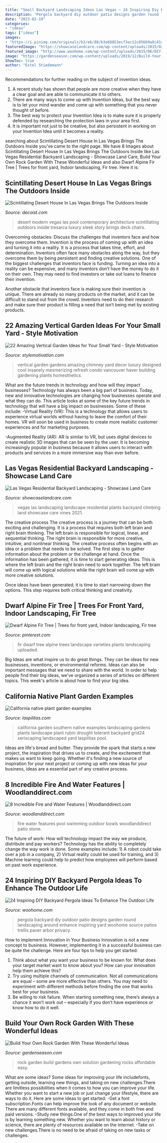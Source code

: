```yaml
---
title: "Small Backyard Landscaping Ideas Las Vegas ~ 24 Inspiring Diy Backyard Pergola Ideas To Enhance The Outdoor Life"
description: "Pergola backyard diy outdoor patio designs garden round landscaping around enhance inspiring yard woohome source patios trellis paver arbor privacy"
date: "2023-02-19"
categories:
- "ideas"
tags: ["ideas"]
images:
- "https://i.pinimg.com/originals/b3/e6/88/b3e68853ecf3ec12c05669a8c41a6c47.jpg"
featuredImage: "https://showcaselandcare.com/wp-content/uploads/2015/02/NewInstalls-Residential61.jpg"
featured_image: "http://www.woohome.com/wp-content/uploads/2015/06/DIY-Backyard-Pergola-WooHome-24.jpg"
image: "https://gardenseason.com/wp-content/uploads/2019/12/Build-Your-Own-Rock-Garden-With-These-Wonderful-Ideas-featured-ss.jpg"
ShowToc: true
author: "Estel Stiedemann"
---
```



Recommendations for further reading on the subject of invention ideas.
1. A recent study has shown that people are more creative when they have a clear goal and are able to communicate it to others.
2. There are many ways to come up with Invention Ideas, but the best way is to let your mind wander and come up with something that you never thought of before. 
3. The best way to protect your Invention Idea is to make sure it is properly defended by researching the protection laws in your area first. 
4. It is important not just to be creative, but also persistent in working on your Invention Idea until it becomes a reality.

	

		
searching about Scintillating Desert House In Las Vegas Brings The Outdoors Inside you've came to the right page. We have 8 Images about Scintillating Desert House In Las Vegas Brings The Outdoors Inside like Las Vegas Residential Backyard Landscaping - Showcase Land Care, Build Your Own Rock Garden With These Wonderful Ideas and also Dwarf Alpine Fir Tree | Trees for front yard, Indoor landscaping, Fir tree. Here it is:
		
    
## Scintillating Desert House In Las Vegas Brings The Outdoors Inside

<img loading=lazy src="http://cdn.decoist.com/wp-content/uploads/2014/03/Beautiful-deck-space-imitates-the-Desert-Oasis.jpg" onerror="this.onerror=null;this.src='https://tse3.mm.bing.net/th?id=OIP.Uoy6VIbzcV5hcl2fzBOwHwHaE9&amp;pid=15.1';" alt="Scintillating Desert House In Las Vegas Brings The Outdoors Inside">

_Source: decoist.com_

>desert modern vegas las pool contemporary architecture scintillating outdoors inside tresarca luxury sleek story brings deck chairs. 

	

Overcoming obstacles: Discuss the challenges that inventors face and how they overcome them.
Invention is the process of coming up with an idea and turning it into a reality. It is a process that takes time, effort, and determination. Inventors often face many obstacles along the way, but they overcome them by being persistent and finding creative solutions.
One of the biggest challenges that inventors face is funding. Turning an idea into a reality can be expensive, and many inventors don’t have the money to do it on their own. They may need to find investors or take out loans to finance their invention.

Another obstacle that inventors face is making sure their invention is unique. There are already so many products on the market, and it can be difficult to stand out from the crowd. Inventors need to do their research and make sure their product is filling a need that isn’t being met by existing products.

    
## 22 Amazing Vertical Garden Ideas For Your Small Yard - Style Motivation

<img loading=lazy src="http://www.stylemotivation.com/wp-content/uploads/2013/08/23-Amazing-Vertical-Garden-Ideas-for-Your-Small-Yard-9-620x880.jpg" onerror="this.onerror=null;this.src='https://tse3.mm.bing.net/th?id=OIP.paIK_S_qHrf0wppX1bcvOQHaKg&amp;pid=15.1';" alt="22 Amazing Vertical Garden Ideas for Your Small Yard - Style Motivation">

_Source: stylemotivation.com_

>vertical garden gardens amazing chimney yard decor luxury designed cool insanely mesmerizing refresh condo vancouver haver building gardening plants homesthetics. 

	

What are the future trends in technology and how will they impact businesses?
Technology has always been a big part of business. Today, new and innovative technologies are changing how businesses operate and what they can do. This article looks at some of the key future trends in technology that will have a big impact on businesses. Some of these include:
-Virtual Reality (VR): This is a technology that allows users to experience virtual worlds without having to leave the comfort of their homes. VR will soon be used in business to create more realistic customer experiences and for marketing purposes.

-Augmented Reality (AR): AR is similar to VR, but uses digital devices to create realistic 3D images that can be seen by the user. It is becoming increasingly popular in business because it allows users to interact with products and services in a more immersive way than ever before.

    
## Las Vegas Residential Backyard Landscaping - Showcase Land Care

<img loading=lazy src="https://showcaselandcare.com/wp-content/uploads/2015/02/NewInstalls-Residential61.jpg" onerror="this.onerror=null;this.src='https://tse3.mm.bing.net/th?id=OIP.Bq4FPhs8KyZsW0GJWmSdfgHaFj&amp;pid=15.1';" alt="Las Vegas Residential Backyard Landscaping - Showcase Land Care">

_Source: showcaselandcare.com_

>vegas las landscaping landscape residential plants backyard climbing land showcase care vines 2021. 

	

The creative process
The creative process is a journey that can be both exciting and challenging. It is a process that requires both left brain and right brain thinking. The left brain is responsible for logical, linear, and sequential thinking. The right brain is responsible for more creative, intuitive, and nonlinear thinking.
The creative process often begins with an idea or a problem that needs to be solved. The first step is to gather information about the problem or the challenge at hand. Once the information has been gathered, it is time to start generating ideas. This is where the left brain and the right brain need to work together. The left brain will come up with logical solutions while the right brain will come up with more creative solutions.

Once ideas have been generated, it is time to start narrowing down the options. This step requires both critical thinking and creativity.

    
## Dwarf Alpine Fir Tree | Trees For Front Yard, Indoor Landscaping, Fir Tree

<img loading=lazy src="https://i.pinimg.com/originals/b3/e6/88/b3e68853ecf3ec12c05669a8c41a6c47.jpg" onerror="this.onerror=null;this.src='https://tse2.mm.bing.net/th?id=OIP.TZHw50C_gf6sXrmVghHRZgHaOT&amp;pid=15.1';" alt="Dwarf Alpine Fir Tree | Trees for front yard, Indoor landscaping, Fir tree">

_Source: pinterest.com_

>fir dwarf tree alpine trees landscape varieties plants landscaping uploaded. 

	

Big Ideas are what inspire us to do great things. They can be ideas for new businesses, inventions, or environmental reforms. Ideas can also be important messages that we need to share with the world. In order to help people find their big ideas, we've organized a series of articles on different topics. This week's article is about how to find your big idea.

    
## California Native Plant Garden Examples

<img loading=lazy src="https://www.laspilitas.com/images/grid24_24/8298/others/rubin/pictures/2002.jpg" onerror="this.onerror=null;this.src='https://tse1.mm.bing.net/th?id=OIP.Y_GUtThVwgaztQ-__u9QDQHaG_&amp;pid=15.1';" alt="California native plant garden examples">

_Source: laspilitas.com_

>california garden southern native examples landscaping gardens plants landscape plant rubin drought tolerant backyard grid24 xeriscaping landscaped yard laspilitas pool. 

	

Ideas are life's bread and butter. They provide the spark that starts a new project, the inspiration that drives us to create, and the excitement that makes us want to keep going. Whether it's finding a new source of inspiration for your next project or coming up with new ideas for your business, ideas are a essential part of any creative process.

    
## 8 Incredible Fire And Water Features | Woodlanddirect.com

<img loading=lazy src="https://s3.amazonaws.com/assets.woodlanddirect.com/learning-center/FireFriday/Fire%26Water+Features/FiresEdge_Windsor_650px.jpg" onerror="this.onerror=null;this.src='https://tse3.mm.bing.net/th?id=OIP.zNYuPwH6RK7PYdtWBm12sgHaE8&amp;pid=15.1';" alt="8 Incredible Fire and Water Features | Woodlanddirect.com">

_Source: woodlanddirect.com_

>fire water features pool swimming outdoor bowls woodlanddirect patio stone. 

	

The future of work: How will technology impact the way we produce, distribute and pay workers?
Technology has the ability to completely change the way work is done. Some examples include: 1) A robot could take over a job in a company, 2) Virtual reality could be used for training, and 3) Machine learning could help to predict how employees will perform based on past work experience.

    
## 24 Inspiring DIY Backyard Pergola Ideas To Enhance The Outdoor Life

<img loading=lazy src="http://www.woohome.com/wp-content/uploads/2015/06/DIY-Backyard-Pergola-WooHome-24.jpg" onerror="this.onerror=null;this.src='https://tse3.mm.bing.net/th?id=OIP.UVub6w-gSeDO88PWK9fuRgHaFj&amp;pid=15.1';" alt="24 Inspiring DIY Backyard Pergola Ideas To Enhance The Outdoor Life">

_Source: woohome.com_

>pergola backyard diy outdoor patio designs garden round landscaping around enhance inspiring yard woohome source patios trellis paver arbor privacy. 

	

How to implement Innovation in Your Business
Innovation is not a new concept to business. However, implementing it in a successful business can be quite the challenge. Here are four tips to help you get started: 
1. Think about what you want your business to be known for. What does your target market want to know about you? How can your innovation help them achieve this? 
2. Try using multiple channels of communication. Not all communications are equal – some are more effective than others. You may need to experiment with different methods before finding the one that works best for your business. 
3. Be willing to risk failure. When starting something new, there’s always a chance it won’t work out – especially if you don’t have experience or know how to do it well.

    
## Build Your Own Rock Garden With These Wonderful Ideas

<img loading=lazy src="https://gardenseason.com/wp-content/uploads/2019/12/Build-Your-Own-Rock-Garden-With-These-Wonderful-Ideas-featured-ss.jpg" onerror="this.onerror=null;this.src='https://tse3.mm.bing.net/th?id=OIP.ln4AnhUH0ZhjCJgITkjQ0wHaEn&amp;pid=15.1';" alt="Build Your Own Rock Garden With These Wonderful Ideas">

_Source: gardenseason.com_

>rock garden build gardens own solution gardening rocks affordable easy. 

	

What are some ideas?
Some ideas for improving your life includefonts, getting outside, learning new things, and taking on new challenges.There are limitless possibilities when it comes to how you can improve your life. Whether you want to start a new job or just change your lifestyle, there are ways to do it. Here are some ideas to get started: 
-Get a font subscription.Fonts can help improve the look of any document or website. There are many different fonts available, and they come in both free and paid versions. 
-Study new things.One of the best ways to improved your life is by learning something new. Whether you want to learn about history or science, there are plenty of resources available on the internet. 
-Take on new challenges.There is no need to be afraid of taking on new tasks or challenges.

